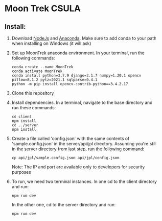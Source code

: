 # Moon Trek CSULA

## Install:

1. Download [NodeJs](https://nodejs.org/en/download/) and [Anaconda](https://www.anaconda.com/). Make sure to add conda to your path when installing on Windows (it will ask)

2. Set up MoonTrek anaconda environment. In your terminal, run the following commands:

    ```
    conda create --name MoonTrek
    conda activate MoonTrek
    conda install python=3.7.9 django=3.1.7 numpy=1.20.1 opencv pillow=8.1.2 pytz=2021.1 sqlparse=0.4.1
    python -m pip install opencv-contrib-python==3.4.2.17
    ```

3. Clone this repository

4. Install dependencies. In a terminal, navigate to the base directory and run these commands:

    ```
    cd client
    npm install
    cd ../server
    npm install
    ```

5. Create a file called 'config.json' with the same contents of 'sample.config.json' in the server/api/jpl directory. Assuming you're still in the server directory from last step, run the following command:

    ```
    cp api/jpl/sample.config.json api/jpl/config.json
    ```

    Note: The IP and port are available only to developers for security purposes

6. To run, we need two terminal instances. In one cd to the client directory and run:
    ```
    npm run dev
    ```
    In the other one, cd to the server directory and run:
    ```
    npm run dev
    ```
